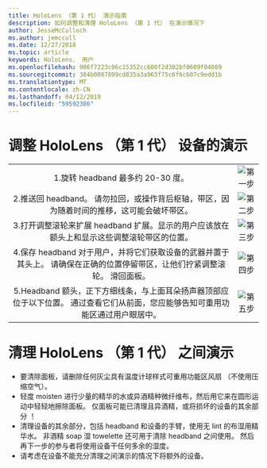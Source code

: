 ```yaml
---
title: HoloLens （第 1 代） 演示指南
description: 如何调整和清理 HoloLens （第 1 代） 在演示情况下
author: JesseMcCulloch
ms.author: jemccull
ms.date: 12/27/2018
ms.topic: article
keywords: HoloLens、 用户
ms.openlocfilehash: 906f7223c06c15352cc600f2d302bf0609f04089
ms.sourcegitcommit: 384b0087899cd835a3a965f75c6f6c607c9edd1b
ms.translationtype: MT
ms.contentlocale: zh-CN
ms.lasthandoff: 04/12/2019
ms.locfileid: "59592386"
---
```

<H1>调整 HoloLens （第 1 代） 设备的演示 </H1>


|     |     |
|:---:|:---:|
|1.旋转 headband 最多约 20-30 度。|![第一步](images/FitGuideStep1.png)|
|2.推送回 headband。 请勿拉回，或操作背后枢轴，带区，因为随着时间的推移，这可能会破坏带区。|![第二步](images/FitGuideStep2.png)|
|3.打开调整滚轮来扩展 headband 扩展。显示的用户应该放在额头上和显示这些调整滚轮带区的位置。|![第三步](images/FitGuideStep3.png)|
|4.保存 headband 对于用户，并将它们获取设备的武器并置于其头上。 请确保在正确的位置停留带区，让他们拧紧调整滚轮。 滑回面板。|![第四步](images/FitGuideStep4.png)|
|5.Headband 额头，正下方细线条，与上面耳朵扬声器顶部应位于以下位置。 通过查看它们从前面，您应能够告知可重用功能区通过用户眼居中。|![第五步](images/FitGuideSetep5.png)|


<H1>清理 HoloLens （第 1 代） 之间演示</H1>


- 要清除面板，请删除任何灰尘具有温度计球样式可重用功能区风扇 （不使用压缩空气）。
- 轻度 moisten 进行少量的精华的水或异酒精种微纤维布，然后用它来在圆形运动中轻轻地擦除面板。 仅面板可能已清理且异酒精，或将损坏的设备的其余部分 ！
- 清理设备的其余部分，包括 headband 和设备的手臂，使用无 lint 的布湿用精华水。 非酒精 soap 湿 towelette 还可用于清除 headband 之间使用。 然后再下一步的参与者将使用设备干任何多余的湿度。
- 请考虑在设备不能充分清理之间演示的情况下将额外的设备。
